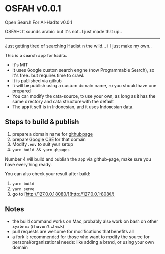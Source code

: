 # OSFAH v0.0.1

Open Search For Al-Hadits v0.0.1

OSFAH: It sounds arabic, but it's not.. I just made that up..

---

Just getting tired of searching Hadist in the wild... i'll just make my own..

This is a search app for hadits.

- It's MIT
- It uses Google custom search engine (now Programmable Search), so it's free.. but requires time to crawl.
- It is published via github
- It will be publish using a custom domain name, so you should have one prepared
- You can modify the data-source, to use your own, as long as it has the same directory and data structure with the default
- The app it self is in Indonesian, and it uses Indonesian data.


## Steps to build & publish

1. prepare a domain name for [github page](https://docs.github.com/en/pages/configuring-a-custom-domain-for-your-github-pages-site)
2. prepare [Google CSE](https://programmablesearchengine.google.com/about/) for that domain
3. Modify `.env` to suit your setup
4. `yarn build && yarn ghpages`

Number 4 will build and publish the app via github-page, make sure you have everything ready.

You can also check your result after build:
1. `yarn build`
2. `yarn serve`
3. go to [http://127.0.0.1:8080/](http://127.0.0.1:8080/)


## Notes

- the build command works on Mac, probably also work on bash on other systems (i haven't check)
- pull requests are welcome for modifications that benefits all
- a fork is recommended for those who want to modify the source for personal/organizational needs: like adding a brand, or using your own domain
